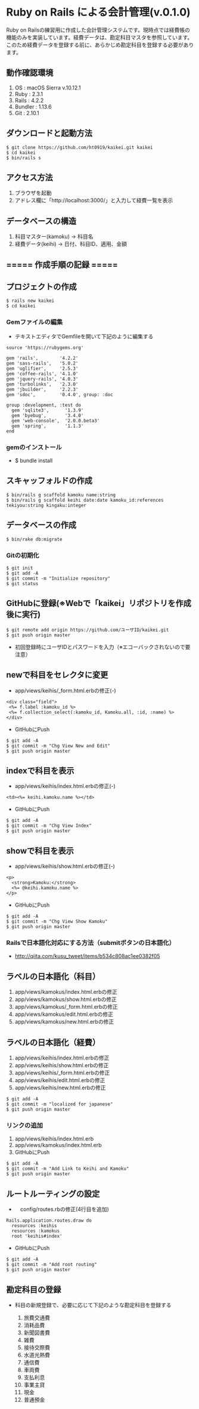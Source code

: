# Ruby on Rails による会計管理(v.0.1.0)

Ruby on Railsの練習用に作成した会計管理システムです。現時点では経費帳の機能のみを実装しています。経費データは、勘定科目マスタを参照しています。このため経費データを登録する前に、あらかじめ勘定科目を登録する必要があります。

##  動作確認環境

1. OS : macOS Sierra v.10.12.1
2. Ruby : 2.3.1
3. Rails : 4.2.2
4. Bundler : 1.13.6
5. Git : 2.10.1

##  ダウンロードと起動方法

```
$ git clone https://github.com/ht0919/kaikei.git kaikei
$ cd kaikei
$ bin/rails s
```

## アクセス方法

1. ブラウザを起動
2. アドレス欄に「http://localhost:3000/」と入力して経費一覧を表示

## データベースの構造

1. 科目マスター(kamoku) → 科目名
2. 経費データ(keihi) → 日付、科目ID、適用、金額

## ===== 作成手順の記録 =====

## プロジェクトの作成

```
$ rails new kaikei
$ cd kaikei
```
### Gemファイルの編集

- テキストエディタでGemfileを開いて下記のように編集する

```
source 'https://rubygems.org'

gem 'rails',        '4.2.2'
gem 'sass-rails',   '5.0.2'
gem 'uglifier',     '2.5.3'
gem 'coffee-rails', '4.1.0'
gem 'jquery-rails', '4.0.3'
gem 'turbolinks',   '2.3.0'
gem 'jbuilder',     '2.2.3'
gem 'sdoc',         '0.4.0', group: :doc

group :development, :test do
  gem 'sqlite3',      '1.3.9'
  gem 'byebug',       '3.4.0'
  gem 'web-console',  '2.0.0.beta3'
  gem 'spring',       '1.1.3'
end
```

### gemのインストール

- $ bundle install

## スキャッフォルドの作成

```
$ bin/rails g scaffold kamoku name:string
$ bin/rails g scaffold keihi date:date kamoku_id:references tekiyou:string kingaku:integer
```

## データベースの作成

```
$ bin/rake db:migrate
```

### Gitの初期化

```
$ git init
$ git add -A
$ git commit -m "Initialize repository"
$ git status
```

## GitHubに登録(※Webで「kaikei」リポジトリを作成後に実行)

```
$ git remote add origin https://github.com/ユーザID/kaikei.git
$ git push origin master
```
- 初回登録時にユーザIDとパスワードを入力（※エコーバックされないので要注意）

## newで科目をセレクタに変更

- app/views/keihis/_form.html.erbの修正(-)

```
<div class="field">
 <%= f.label :kamoku_id %>
 <%= f.collection_select(:kamoku_id, Kamoku.all, :id, :name) %>
</div>
```

- GitHubにPush

```
$ git add -A
$ git commit -m "Chg View New and Edit"
$ git push origin master
```

## indexで科目を表示

- app/views/keihis/index.html.erbの修正(-)

```
<td><%= keihi.kamoku.name %></td>
```

- GitHubにPush

```
$ git add -A
$ git commit -m "Chg View Index"
$ git push origin master
```

## showで科目を表示

- app/views/keihis/show.html.erbの修正(-)

```
<p>
  <strong>Kamoku:</strong>
  <%= @keihi.kamoku.name %>
</p>
```

- GitHubにPush

```
$ git add -A
$ git commit -m "Chg View Show Kamoku"
$ git push origin master
```

### Railsで日本語化対応にする方法（submitボタンの日本語化）

- http://qiita.com/kusu_tweet/items/b534c808ac1ee0382f05

## ラベルの日本語化（科目）

1. app/views/kamokus/index.html.erbの修正
2. app/views/kamokus/show.html.erbの修正
3. app/views/kamokus/_form.html.erbの修正
4. app/views/kamokus/edit.html.erbの修正
5. app/views/kamokus/new.html.erbの修正

## ラベルの日本語化（経費）

1. app/views/keihis/index.html.erbの修正
2. app/views/keihis/show.html.erbの修正
3. app/views/keihis/_form.html.erbの修正
4. app/views/keihis/edit.html.erbの修正
5. app/views/keihis/new.html.erbの修正

```
$ git add -A
$ git commit -m "localized for japanese"
$ git push origin master
```

### リンクの追加

1. app/views/keihis/index.html.erb
2. app/views/kamokus/index.html.erb
4. GitHubにPush

```
$ git add -A
$ git commit -m "Add Link to Keihi and Kamoku"
$ git push origin master
```

## ルートルーティングの設定

- 　config/routes.rbの修正(4行目を追加)

```
Rails.application.routes.draw do
  resources :keihis
  resources :kamokus
  root 'keihis#index'
```

- GitHubにPush

```
$ git add -A
$ git commit -m "Add root routing"
$ git push origin master
```

## 勘定科目の登録

- 科目の新規登録で、必要に応じて下記のような勘定科目を登録する

  1. 旅費交通費
  2. 消耗品費
  3. 新聞図書費
  4. 雑費
  5. 接待交際費
  6. 水道光熱費
  7. 通信費
  8. 車両費
  9. 支払利息
  10. 事業主貸
  11. 現金
  12. 普通預金
